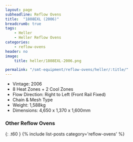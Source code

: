 ```yaml
---
layout: page
subheadline: Reflow Ovens
title:  "1808EXL (2006)"
breadcrumb: true
tags:
    - Heller
    - Heller Reflow Ovens
categories:
    - reflow-ovens
header: no
image:
    title: heller/1808EXL-2006.png

permalink: "/smt-equipment/reflow-ovens/heller/:title/"
---
```


- Vintage: 2006
- 8 Heat Zones + 2 Cool Zones
- Flow Direction: Right to Left (Front Rail Fixed)
- Chain & Mesh Type
- Weight: 1,588kg
- Dimensions: 4,650 x 1,370 x 1,600mm

### Other Reflow Ovens ###
{: .t60 }
{% include list-posts category='reflow-ovens' %}
